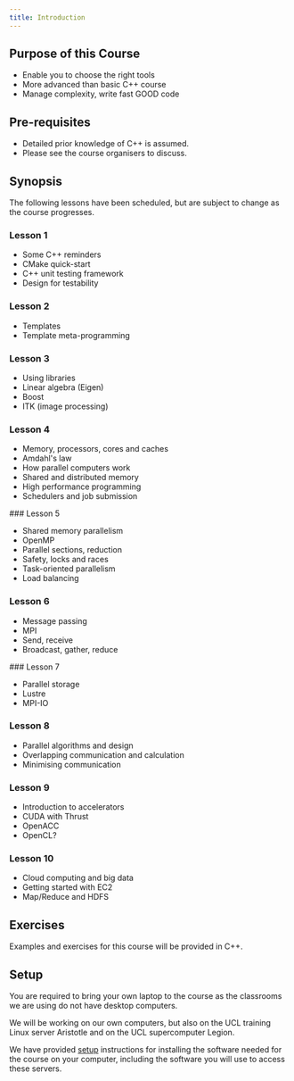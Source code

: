 ```yaml
---
title: Introduction
---
```


## Purpose of this Course

* Enable you to choose the right tools
* More advanced than basic C++ course
* Manage complexity, write fast GOOD code


## Pre-requisites

* Detailed prior knowledge of C++ is assumed. 
* Please see the course organisers to discuss.


## Synopsis

The following lessons have been scheduled, but are 
subject to change as the course progresses.


### Lesson 1

* Some C++ reminders
* CMake quick-start
* C++ unit testing framework
* Design for testability

### Lesson 2

* Templates
* Template meta-programming


### Lesson 3

* Using libraries
* Linear algebra (Eigen)
* Boost
* ITK (image processing)


### Lesson 4

* Memory, processors, cores and caches
* Amdahl's law
* How parallel computers work
* Shared and distributed memory 
* High performance programming
* Schedulers and job submission 


### Lesson 5

* Shared memory parallelism
* OpenMP
* Parallel sections, reduction 
* Safety, locks and races
* Task-oriented parallelism
* Load balancing


### Lesson 6

* Message passing
* MPI
* Send, receive
* Broadcast, gather, reduce


### Lesson 7

* Parallel storage
* Lustre
* MPI-IO


### Lesson 8
* Parallel algorithms and design
* Overlapping communication and calculation
* Minimising communication


### Lesson 9

* Introduction to accelerators
* CUDA with Thrust
* OpenACC
* OpenCL?


### Lesson 10  

* Cloud computing and big data
* Getting started with EC2
* Map/Reduce and HDFS


## Exercises

Examples and exercises for this course will be provided in C++.  


## Setup

You are required to bring your own laptop to the course as the classrooms we are
 using do not have desktop computers.

We will be working on our own computers, but also on the UCL training Linux server Aristotle and on the UCL
supercomputer Legion.

We have provided [setup](installation) instructions for installing the software needed for the course on
your computer, including the software you will use to access these servers.
